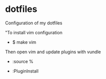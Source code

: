 # dotfiles
Configuration of my dotfiles


 "To install vim configuration

* $ make vim

Then open vim and update plugins with vundle

* :source %

* :PluginInstall

